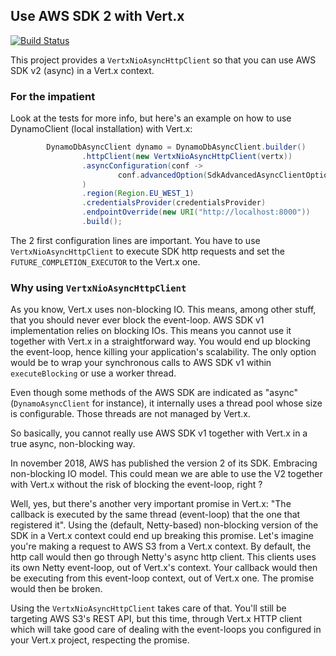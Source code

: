 ## Use AWS SDK 2 with Vert.x

[![Build Status](https://travis-ci.org/aesteve/vertx-aws-sdk.svg?branch=master)](https://travis-ci.org/aesteve/vertx-aws-sdk)


This project provides a `VertxNioAsyncHttpClient` so that you can use AWS SDK v2 (async) in a Vert.x context.

### For the impatient 

Look at the tests for more info, but here's an example on how to use DynamoClient (local installation) with Vert.x:

```java
        DynamoDbAsyncClient dynamo = DynamoDbAsyncClient.builder()
                .httpClient(new VertxNioAsyncHttpClient(vertx))
                .asyncConfiguration(conf ->
                        conf.advancedOption(SdkAdvancedAsyncClientOption.FUTURE_COMPLETION_EXECUTOR, new VertxExecutor(vertx.getOrCreateContext()))
                )
                .region(Region.EU_WEST_1)
                .credentialsProvider(credentialsProvider)
                .endpointOverride(new URI("http://localhost:8000"))
                .build();

```

The 2 first configuration lines are important.
You have to use `VertxNioAsyncHttpClient` to execute SDK http requests and set the `FUTURE_COMPLETION_EXECUTOR` to the Vert.x one.


### Why using `VertxNioAsyncHttpClient`

As you know, Vert.x uses non-blocking IO. This means, among other stuff, that you should never ever block the event-loop.
AWS SDK v1 implementation relies on blocking IOs. This means you cannot use it together with Vert.x in a straightforward way. You would end up blocking the event-loop, hence killing your application's scalability.
The only option would be to wrap your synchronous calls to AWS SDK v1 within `executeBlocking` or use a worker thread.

Even though some methods of the AWS SDK are indicated as "async" (`DynamoAsyncClient` for instance), it internally uses a thread pool whose size is configurable.
Those threads are not managed by Vert.x.

So basically, you cannot really use AWS SDK v1 together with Vert.x in a true async, non-blocking way.

In november 2018, AWS has published the version 2 of its SDK. Embracing non-blocking IO model.
This could mean we are able to use the V2 together with Vert.x without the risk of blocking the event-loop, right ?

Well, yes, but there's another very important promise in Vert.x: "The callback is executed by the same thread (event-loop) that the one that registered it".
Using the (default, Netty-based) non-blocking version of the SDK in a Vert.x context could end up breaking this promise.
Let's imagine you're making a request to AWS S3 from a Vert.x context. By default, the http call would then go through Netty's async http client.
This clients uses its own Netty event-loop, out of Vert.x's context. Your callback would then be executing from this event-loop context, out of Vert.x one.
The promise would then be broken.

Using the `VertxNioAsyncHttpClient` takes care of that.
You'll still be targeting AWS S3's REST API, but this time, through Vert.x HTTP client which will take good care of dealing with the event-loops you configured in your Vert.x project, respecting the promise.

